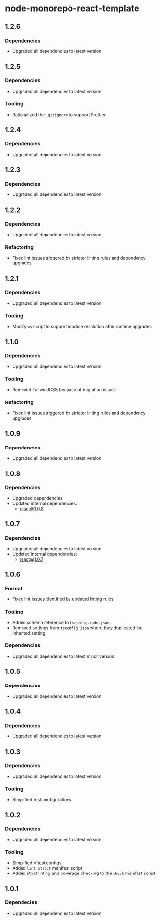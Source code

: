 # node-monorepo-react-template

## 1.2.6

### Dependencies

- Upgraded all dependencies to latest version

## 1.2.5

### Dependencies

- Upgraded all dependencies to latest version

### Tooling

- Rationalized the `.gitignore` to support Prettier

## 1.2.4

### Dependencies

- Upgraded all dependencies to latest version

## 1.2.3

### Dependencies

- Upgraded all dependencies to latest version

## 1.2.2

### Dependencies

- Upgraded all dependencies to latest version

### Refactoring

- Fixed lint issues triggered by stricter linting rules and dependency upgrades

## 1.2.1

### Dependencies

- Upgraded all dependencies to latest version

### Tooling

- Modify `ws` script to support module resolution after runtime upgrades

## 1.1.0

### Dependencies

- Upgraded all dependencies to latest version

### Tooling

- Removed TailwindCSS because of migration issues

### Refactoring

- Fixed lint issues triggered by stricter linting rules and dependency upgrades

## 1.0.9

### Dependencies

- Upgraded all dependencies to latest version

## 1.0.8

### Dependencies

- Upgraded dependencies
- Updated internal dependencies:
  - react@1.0.8

## 1.0.7

### Dependencies

- Upgraded all dependencies to latest version
- Updated internal dependencies:
  - react@1.0.7

## 1.0.6

### Format

- Fixed lint issues identified by updated linting rules.

### Tooling

- Added schema reference to `tsconfig.node.json`.
- Removed settings from `tsconfig.json` where they duplicated the inherited setting.

### Dependencies

- Upgraded all dependencies to latest minor version.

## 1.0.5

### Dependencies

- Upgraded all dependencies to latest version

## 1.0.4

### Dependencies

- Upgraded all dependencies to latest version

## 1.0.3

### Dependencies

- Upgraded all dependencies to latest version

### Tooling

- Simplified test configurations

## 1.0.2

### Dependencies

- Upgraded all dependencies to latest version

### Tooling

- Simplified Vitest configs
- Added `lint:strict` manifest script
- Added strict linting and coverage checking to the `check` manifest script

## 1.0.1

### Dependecies

- Upgraded all dependencies to latest version
